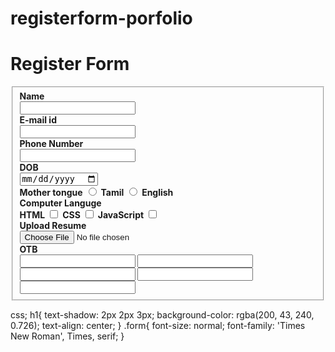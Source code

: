# registerform-porfolio
<!DOCTYPE html>
<html lang="en">
<head>
    <meta charset="UTF-8">
    <meta http-equiv="X-UA-Compatible" content="IE=edge">
    <meta name="viewport" content="width=device-width, initial-scale=1.0">
    <link rel="stylesheet" href="form.css">
    <title>Register  Form</title>
</head>
<body>
    <h1>Register Form</h1>
    <form class="form">
        <fieldset>
            <label><b> Name</b></label><br>
            <input type="text"><br>
            <label><b> E-mail id</b></label><br>
            <input type="email"><br>
            <label><b> Phone Number</b></label><br>
            <input type="text"><br>
            <label><b> DOB</b></label><br>
            <input type="date"><br>
            <label><b>Mother tongue</b></label>
            <input type="radio" name="Mother">
            <label> <b>Tamil</b></label>
            <input type="radio" name="Mother">
            <label><b>English</b></label><br>
            <label><b>Computer Languge</b></label><br>
            <label><b> HTML</b></label>
            <input type="checkbox">
            <label><b>CSS</b></label>
            <input type="checkbox">
            <label><b>JavaScript</b></label>
            <input type="checkbox"><br>
            <label> <b>Upload Resume</b></label><br>
            <input type="file"><br>
            <label><b>OTB</b></label><br>
            <div class="input">
                <input type="text">
                <input type="text">
                <input type="text">
                <input type="text">
                <input type="text">
            </div>
        </fieldset>
    </form>
</body>
</html>
css;
h1{
    text-shadow: 2px 2px 3px;
    background-color: rgba(200, 43, 240, 0.726);
    text-align: center;
}
.form{
   font-size: normal;
  font-family: 'Times New Roman', Times, serif;
}
